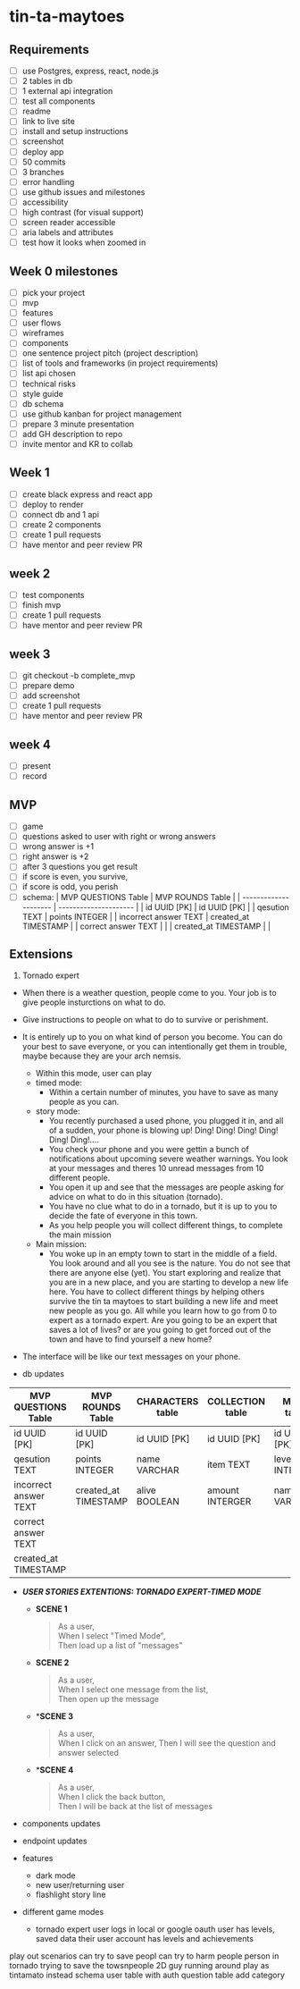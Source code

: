 # tin-ta-maytoes

## Requirements

- [ ] use Postgres, express, react, node.js
- [ ] 2 tables in db
- [ ] 1 external api integration
- [ ] test all components
- [ ] readme
- [ ] link to live site
- [ ] install and setup instructions
- [ ] screenshot
- [ ] deploy app
- [ ] 50 commits
- [ ] 3 branches
- [ ] error handling
- [ ] use github issues and milestones
- [ ] accessibility
- [ ] high contrast (for visual support)
- [ ] screen reader accessible
- [ ] aria labels and attributes
- [ ] test how it looks when zoomed in

## Week 0 milestones

- [ ] pick your project
- [ ] mvp
- [ ] features
- [ ] user flows
- [ ] wireframes
- [ ] components
- [ ] one sentence project pitch (project description)
- [ ] list of tools and frameworks (in project requirements)
- [ ] list api chosen
- [ ] technical risks
- [ ] style guide
- [ ] db schema
- [ ] use github kanban for project management
- [ ] prepare 3 minute presentation
- [ ] add GH description to repo
- [ ] invite mentor and KR to collab

## Week 1

- [ ] create black express and react app
- [ ] deploy to render
- [ ] connect db and 1 api
- [ ] create 2 components
- [ ] create 1 pull requests
- [ ] have mentor and peer review PR

## week 2

- [ ] test components
- [ ] finish mvp
- [ ] create 1 pull requests
- [ ] have mentor and peer review PR

## week 3

- [ ] git checkout -b complete_mvp
- [ ] prepare demo
- [ ] add screenshot
- [ ] create 1 pull requests
- [ ] have mentor and peer review PR

## week 4

- [ ] present
- [ ] record

## MVP

- [ ] game
- [ ] questions asked to user with right or wrong answers
- [ ] wrong answer is +1
- [ ] right answer is +2
- [ ] after 3 questions you get result
- [ ] if score is even, you survive,
- [ ] if score is odd, you perish
- [ ] schema:
| MVP QUESTIONS Table   | MVP ROUNDS Table      |
| --------------------- | --------------------- |
| id UUID [PK]          | id UUID [PK]          |
| qesution TEXT         | points INTEGER        |
| incorrect answer TEXT | created_at TIMESTAMP  |
| correct answer TEXT   |                       |
| created_at TIMESTAMP  |                       |

## Extensions

1. Tornado expert

- When there is a weather question, people come to you. Your job is to give people insturctions on what to do.
- Give instructions to people on what to do to survive or perishment.
- It is entirely up to you on what kind of person you become. You can do your best to save everyone, or you can intentionally get them in trouble, maybe because they are your arch nemsis.
  - Within this mode, user can play
  - timed mode:
    - Within a certain number of minutes, you have to save as many people as you can.
  - story mode:
    - You recently purchased a used phone, you plugged it in, and all of a sudden, your phone is blowing up! Ding! Ding! Ding! Ding! Ding! Ding!....
    - You check your phone and you were gettin a bunch of notifications about upcoming severe weather warnings. You look at your messages and theres 10 unread messages from 10 different people.
    - You open it up and see that the messages are people asking for advice on what to do in this situation (tornado).
    - You have no clue what to do in a tornado, but it is up to you to decide the fate of everyone in this town.
    - As you help people you will collect different things, to complete the main mission
  - Main mission:
    - You woke up in an empty town to start in the middle of a field. You look around and all you see is the nature. You do not see that there are anyone else (yet). You start exploring and realize that you are in a new place, and you are starting to develop a new life here. You have to collect different things by helping others survive the tin ta maytoes to start building a new life and meet new people as you go. All while you learn how to go from 0 to expert as a tornado expert. Are you going to be an expert that saves a lot of lives? or are you going to get forced out of the town and have to find yourself a new home?
- The interface will be like our text messages on your phone.
  
- db updates

| MVP QUESTIONS Table   | MVP ROUNDS Table      | CHARACTERS table      |  COLLECTION table     | MAPS table            | TIME MODE table       |
| --------------------- | --------------------- | --------------------- | --------------------- | --------------------- | --------------------- |
| id UUID [PK]          | id UUID [PK]          | id UUID [PK]          | id UUID [PK]          | id UUID [PK]          | id UUID               |
| qesution TEXT         | points INTEGER        | name VARCHAR          | item TEXT             | levels INTERGER       | created_at TIMESTAMP  |
| incorrect answer TEXT | created_at TIMESTAMP  | alive BOOLEAN         | amount  INTERGER      | name VARCHAR          |                       |
| correct answer TEXT   |                       |                       |                       |                       |                       |
| created_at TIMESTAMP  |                       |                       |                       |                       |                       |

- **_USER STORIES EXTENTIONS: TORNADO EXPERT-TIMED MODE_**
  - **SCENE 1**  
    > As a user,  
    When I select "Timed Mode",  
    Then load up a list of "messages"
  
  - **SCENE 2**
    > As a user,  
    When I select one message from the list,  
    Then open up the message
  
  - ***SCENE 3**
    > As a user,  
    When I click on an answer,
    Then I will see the question and answer selected
  - ***SCENE 4**
    > As a user,  
    When I click the back button,  
    Then I will be back at the list of messages
- components updates
- endpoint updates
- features
  - dark mode
  - new user/returning user
  - flashlight story line

- different game modes
  - tornado expert
user logs in
local or google oauth
user has levels, saved data
their user account has levels and achievements

play out scenarios
can try to save peopl
can try to harm people
person in tornado trying to save the towsnpeople
2D guy running around
play as tintamato instead
schema
user table with auth
question table
add category
